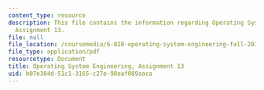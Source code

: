 ```yaml
---
content_type: resource
description: This file contains the information regarding Operating System Engineering,
  Assignment 13.
file: null
file_location: /coursemedia/6-828-operating-system-engineering-fall-2012/b07e384d51c13165c27e98eaf089aaca_MIT6_828F12_assignment13.pdf
file_type: application/pdf
resourcetype: Document
title: Operating System Engineering, Assignment 13
uid: b07e384d-51c1-3165-c27e-98eaf089aaca
---
```


